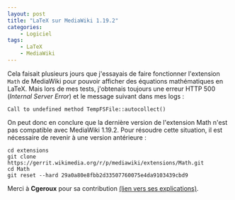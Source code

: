 ```yaml
---
layout: post
title: "LaTeX sur MediaWiki 1.19.2"
categories:
    - Logiciel
tags:
    - LaTeX
    - MediaWiki
---
```

Cela faisait plusieurs jours que j'essayais de faire fonctionner l'extension `Math` de MediaWiki pour pouvoir afficher des équations mathématiques en LaTeX. Mais lors de mes tests, j'obtenais toujours une erreur HTTP 500 (*Internal Server Error*) et le message suivant dans mes logs :

    Call to undefined method TempFSFile::autocollect()

On peut donc en conclure que la dernière version de l'extension Math n'est pas compatible avec MediaWiki 1.19.2. Pour résoudre cette situation, il est nécessaire de revenir à une version antérieure :

    cd extensions
    git clone https://gerrit.wikimedia.org/r/p/mediawiki/extensions/Math.git
    cd Math
    git reset --hard 29a0a80e8fbb2d33507760075e4da9103439cbd9

Merci à **Cgeroux** pour sa contribution [(lien vers ses explications)][latex_issue].

[latex_issue]: http://www.mediawiki.org/wiki/Extension_talk:Math
